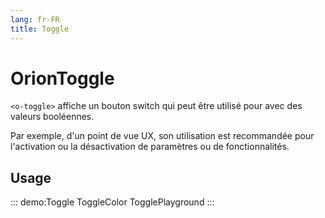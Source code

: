 ```yaml
---
lang: fr-FR
title: Toggle
---
```


# OrionToggle

`<o-toggle>` affiche un bouton switch qui peut être utilisé pour avec des valeurs booléennes.

Par exemple, d'un point de vue UX, son utilisation est recommandée pour l'activation ou la désactivation de paramètres ou de fonctionnalités.

## Usage

::: demo:Toggle
ToggleColor
TogglePlayground
:::

<attribute-table/>
